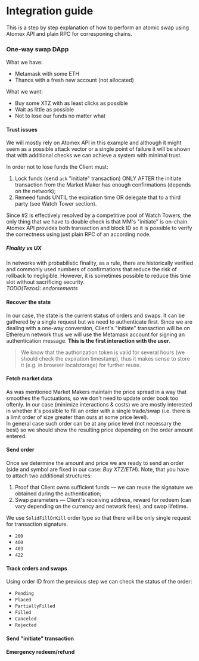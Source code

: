 # Integration guide

This is a step by step explanation of how to perform an atomic swap using Atomex API and plain RPC for corresponing chains.

### One-way swap DApp

What we have:
* Metamask with some ETH 
* Thanos with a fresh new account (not allocated)

What we want:
* Buy some XTZ with as least clicks as possible
* Wait as little as possible
* Not to lose our funds no matter what

#### Trust issues

We will mostly rely on Atomex API in this example and although it might seem as a possible attack vector or a single point of failure it will be shown that with additional checks we can achieve a system with minimal trust.  

In order not to lose funds the Client must:
1. Lock funds (send `ack` "initiate" transaction) ONLY AFTER the initiate transaction from the Market Maker has enough confirmations (depends on the network);
2. Remeed funds UNTIL the expiration time OR delegate that to a third party (see Watch Tower section).

Since #2 is effectively resolved by a competitive pool of Watch Towers, the only thing that we have to double check is that MM's "initiate" is on-chain. Atomex API provides both transaction and block ID so it is possible to verify the correctness using just plain RPC of an according node.  

##### Finality vs UX

In networks with probabilistic finality, as a rule, there are historically verified and commonly used numbers of confirmations that reduce the risk of rollback to negligible. However, it is sometimes possible to reduce this time slot without sacrificing security.  
*TODO(Tezos): endorsements*

#### Recover the state

In our case, the state is the current status of orders and swaps. It can be gathered by a single request but we need to authenticate first. Since we are dealing with a one-way conversion, Client's "initiate" transaction will be on Ethereum network thus we will use the Metamask account for signing an authentication message. **This is the first interaction with the user**.  

> We know that the authorization token is valid for several hours (we should check the expiration timestamp), thus it makes sense to store it (e.g. in browser localstorage) for further reuse.

#### Fetch market data

As was mentioned Market Makers maintain the price spread in a way that smoothes the fluctuations, so we don't need to update order book too oftenly. In our case (minimize interactions & costs) we are mostly interested in whether it's possible to fill an order with a single trade/swap (i.e. there is a limit order of size greater than ours at some price level).  
In general case such order can be at any price level (not necessary the best) so we should show the resulting price depending on the order amount entered.

#### Send order

Once we determine the amount and price we are ready to send an order (side and symbol are fixed in our case: _Buy XTZ/ETH_). Note, that you have to attach two additional structures:
1. Proof that Client owns sufficient funds — we can reuse the signature we obtained during the authentication;
2. Swap parameters — Client's receiving address, reward for redeem (can vary depending on the currency and network fees), and swap lifetime.

We use `SolidFillOrKill` order type so that there will be only single request for transaction signature.  


* `200`
* `400`
* `403`
* `422`

#### Track orders and swaps

Using order ID from the previous step we can check the status of the order:
* `Pending` 
* `Placed`
* `PartiallyFilled`
* `Filled`
* `Canceled`
* `Rejected`



#### Send "initiate" transaction




#### Emergency redeem/refund